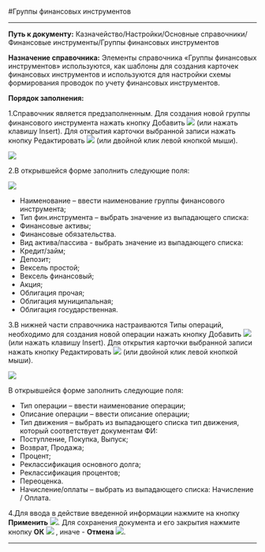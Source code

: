 ﻿#Группы финансовых инструментов

----------

**Путь к документу:** Казначейство/Настройки/Основные справочники/Финансовые инструменты/Группы финансовых инструментов
 
**Назначение справочника:** Элементы справочника «Группы финансовых инструментов» используются, как шаблоны для создания карточек финансовых инструментов и используются для настройки схемы формирования проводок по учету финансовых инструментов.

**Порядок заполнения:**

1.Справочник является предзаполненным. Для создания новой группы финансового инструмента нажать кнопку Добавить ![](topic:.AddFiles.Btn_Add.png) (или нажать клавишу Insert). Для открытия карточки выбранной записи нажать кнопку Редактировать  ![](topic:.AddFiles.Btn_Edit.png) (или двойной клик левой кнопкой мыши).

![](topic:.AddFiles.Screenshot_2026.jpg)

2.В открывшейся форме заполнить следующие поля:

![](topic:.AddFiles.Screenshot_2027.jpg)

- Наименование – ввести наименование группы финансового инструмента;
- Тип фин.инструмента – выбрать значение из выпадающего списка:
 - Финансовые активы;
 - Финансовые обязательства.
- Вид актива/пассива - выбрать значение из выпадающего списка:
 - Кредит/займ;
 - Депозит;
 - Вексель простой;
 - Вексель финансовый;
 - Акция;
 - Облигация прочая;
 - Облигация муниципальная;
 - Облигация государственная.
 

3.В нижней части справочника настраиваются Типы операций, необходимо для создания новой операции нажать кнопку   Добавить  ![](topic:.AddFiles.Btn_Add.png) (или нажать клавишу Insert). Для открытия карточки выбранной записи нажать кнопку Редактировать  ![](topic:.AddFiles.Btn_Edit.png) (или двойной клик левой кнопкой мыши).

![](topic:.AddFiles.Screenshot_2033.jpg)

В открывшейся форме заполнить следующие поля:

- Тип операции – ввести наименование операции;
- Описание операции – ввести описание операции;
- Тип движения – выбрать из выпадающего списка тип движения, который соответствует документам ФИ:
 - Поступление, Покупка, Выпуск;
 - Возврат, Продажа;
 - Процент;
 - Реклассификация основного долга;
 - Реклассификация процентов;
 - Переоценка.
- Начисление/оплаты – выбрать из выпадающего списка: Начисление / Оплата.

 
4.Для ввода в действие введенной информации нажмите на кнопку **Применить** ![](topic:.AddFiles.Btn_OK.png).
Для сохранения документа и его закрытия нажмите кнопку **ОК**
 ![](topic:.AddFiles.Btn_Post.png) , иначе  -  **Отмена** ![](topic:.AddFiles.BtnCloseCancel.png).



----------

